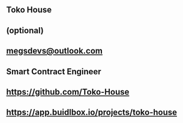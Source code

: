 ## Toko House

## <YOUR FULL NAME> (optional)

## megsdevs@outlook.com

## Smart Contract Engineer

## https://github.com/Toko-House

## https://app.buidlbox.io/projects/toko-house

## <ANY LINKS TO YOUR SOCIALS THAT YOU WANT PEOPLE TO SEE WHO MIGHT COME ACROSS YOUR SUBMISSION IN THE FUTURE>

